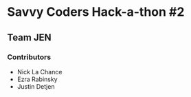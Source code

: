 # Savvy Coders Hack-a-thon #2

## Team JEN

### Contributors

+ Nick La Chance
+ Ezra Rabinsky
+ Justin Detjen


